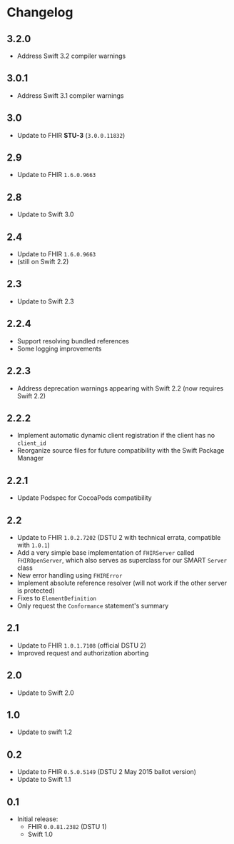 Changelog
=========


## 3.2.0

- Address Swift 3.2 compiler warnings

## 3.0.1

- Address Swift 3.1 compiler warnings


## 3.0

- Update to FHIR **STU-3** (`3.0.0.11832`)


## 2.9

- Update to FHIR `1.6.0.9663`


## 2.8

- Update to Swift 3.0


## 2.4

- Update to FHIR `1.6.0.9663`
- (still on Swift 2.2)


## 2.3

- Update to Swift 2.3


## 2.2.4

- Support resolving bundled references
- Some logging improvements


## 2.2.3

- Address deprecation warnings appearing with Swift 2.2 (now requires Swift 2.2)


## 2.2.2

- Implement automatic dynamic client registration if the client has no `client_id`
- Reorganize source files for future compatibility with the Swift Package Manager

## 2.2.1

- Update Podspec for CocoaPods compatibility

## 2.2

- Update to FHIR `1.0.2.7202` (DSTU 2 with technical errata, compatible with `1.0.1`)
- Add a very simple base implementation of `FHIRServer` called `FHIROpenServer`, which also serves as superclass for our SMART `Server` class
- New error handling using `FHIRError`
- Implement absolute reference resolver (will not work if the other server is protected)
- Fixes to `ElementDefinition`
- Only request the `Conformance` statement's summary

## 2.1

- Update to FHIR `1.0.1.7108` (official DSTU 2)
- Improved request and authorization aborting

## 2.0

- Update to Swift 2.0


## 1.0

- Update to swift 1.2

## 0.2

- Update to FHIR `0.5.0.5149` (DSTU 2 May 2015 ballot version)
- Update to Swift 1.1

## 0.1

- Initial release:
    + FHIR `0.0.81.2382` (DSTU 1)
    + Swift 1.0
